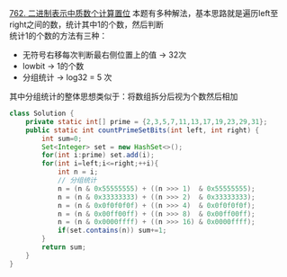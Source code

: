 [762. 二进制表示中质数个计算置位](https://leetcode-cn.com/problems/prime-number-of-set-bits-in-binary-representation/)
本题有多种解法，基本思路就是遍历left至right之间的数，统计其中1的个数，然后判断  
统计1的个数的方法有三种：  
* 无符号右移每次判断最右侧位置上的值 -> 32次
* lowbit -> 1的个数
* 分组统计 -> log32 = 5 次  

其中分组统计的整体思想类似于：将数组拆分后视为个数然后相加
```java
class Solution {
    private static int[] prime = {2,3,5,7,11,13,17,19,23,29,31};
    public static int countPrimeSetBits(int left, int right) {
        int sum=0;
        Set<Integer> set = new HashSet<>();
        for(int i:prime) set.add(i);
        for(int i=left;i<=right;++i){
            int n = i;
            // 分组统计
            n = (n & 0x55555555) + ((n >>> 1)  & 0x55555555);
            n = (n & 0x33333333) + ((n >>> 2)  & 0x33333333);
            n = (n & 0x0f0f0f0f) + ((n >>> 4)  & 0x0f0f0f0f);
            n = (n & 0x00ff00ff) + ((n >>> 8)  & 0x00ff00ff);
            n = (n & 0x0000ffff) + ((n >>> 16) & 0x0000ffff);
            if(set.contains(n)) sum+=1;
        }
        return sum;
    }
}
```
